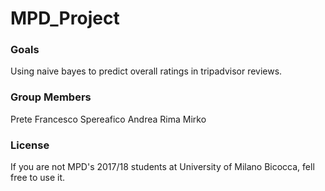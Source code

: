 # MPD_Project
### Goals
Using naive bayes to predict overall ratings in tripadvisor reviews.

### Group Members

Prete Francesco
Spereafico Andrea
Rima Mirko

### License

If you are not MPD's 2017/18 students at University of Milano Bicocca, fell free to use it.
